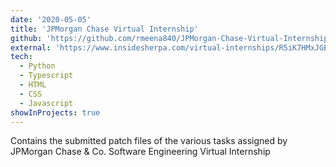 ```yaml
---
date: '2020-05-05'
title: 'JPMorgan Chase Virtual Internship'
github: 'https://github.com/rmeena840/JPMorgan-Chase-Virtual-Internship'
external: 'https://www.insidesherpa.com/virtual-internships/R5iK7HMxJGBgaSbvk'
tech:
  - Python
  - Typescript
  - HTML
  - CSS
  - Javascript
showInProjects: true
---
```


Contains the submitted patch files of the various tasks assigned by JPMorgan Chase & Co. Software Engineering Virtual Internship
